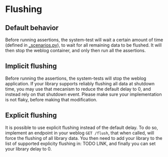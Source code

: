 # Flushing

## Default behavior

Before running assertions, the system-test will wait a certain amount of time (defined in [\_scenarios.py](https://github.com/DataDog/system-tests/blob/9ae1dcff8ca55bcc4157781a406bbcafeb358d54/utils/_context/_scenarios.py#L424)), to wait for all remaining data to be flushed.
It will then stop the weblog container, and only then run all the assertions.

## Implicit flushing

Before running the assertions, the system-tests will stop the weblog application. If your library supports reliably flushing all data at shutdown time, you may use that mecanism to reduce the default delay to 0, and instead rely on that shutdown event. Please make sure your implementation is not flaky, before making that modification.

## Explicit flushing

It is possible to use explicit flushing instead of the default delay.
To do so, implement an endpoint in your weblog `GET /flush`, that when called, will force the flushing of all library data.
You then need to add your library to the list of supported explicity flushing in: TODO LINK, and finally you can set your library delay to 0.
